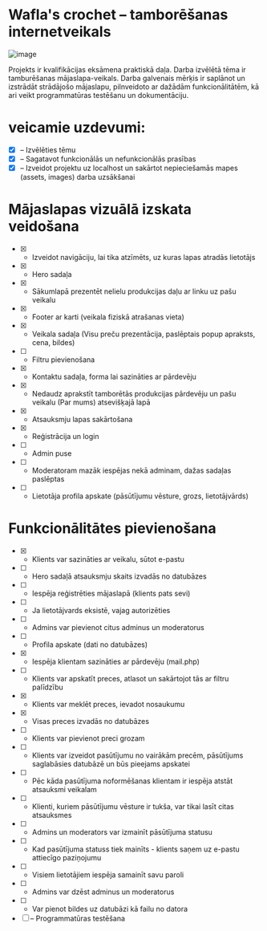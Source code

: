 # Wafla's crochet – tamborēšanas internetveikals

![image](https://github.com/user-attachments/assets/f6c36a77-bee3-4d7c-89bd-9fc702c5c2da)

Projekts ir kvalifikācijas eksāmena praktiskā daļa. Darba izvēlētā tēma ir tamburēšanas mājaslapa-veikals. Darba galvenais mērķis ir saplānot un izstrādāt strādājošo mājaslapu, pilnveidoto ar dažādām funkcionālitātēm, kā ari veikt programmatūras testēšanu un dokumentāciju.

# veicamie uzdevumi:

- [x] – Izvēlēties tēmu
- [x] – Sagatavot funkcionālās un nefunkcionālās prasības
- [x] – Izveidot projektu uz localhost un sakārtot nepieciešamās mapes (assets, images) darba uzsākšanai

# Mājaslapas vizuālā izskata veidošana

- [x] - Izveidot navigāciju, lai tika atzīmēts, uz kuras lapas atradās lietotājs
- [x] - Hero sadaļa
- [x] - Sākumlapā prezentēt nelielu produkcijas daļu ar linku uz pašu veikalu
- [x] - Footer ar karti (veikala fiziskā atrašanas vieta)
- [x] - Veikala sadaļa (Visu preču prezentācija, paslēptais popup apraksts, cena, bildes)
- [ ] - Filtru pievienošana
- [x] - Kontaktu sadaļa, forma lai sazināties ar pārdevēju
- [x] - Nedaudz aprakstīt tamborētās produkcijas pārdevēju un pašu veikalu (Par mums) atsevišķajā lapā
- [x] - Atsauksmju lapas sakārtošana
- [x] - Reģistrācija un login
- [ ] - Admin puse
- [ ] - Moderatoram mazāk iespējas nekā adminam, dažas sadaļas paslēptas
- [ ] - Lietotāja profila apskate (pāsūtījumu vēsture, grozs, lietotājvārds)

# Funkcionālitātes pievienošana

- [x] - Klients var sazināties ar veikalu, sūtot e-pastu
- [ ] - Hero sadaļā atsauksmju skaits izvadās no datubāzes
- [ ] - Iespēja reģistrēties mājaslapā (klients pats sevi)
- [ ] - Ja lietotājvards eksistē, vajag autorizēties
- [ ] - Admins var pievienot citus adminus un moderatorus
- [ ] - Profila apskate (dati no datubāzes)
- [x] - Iespēja klientam sazināties ar pārdevēju (mail.php)
- [ ] - Klients var apskatīt preces, atlasot un sakārtojot tās ar filtru palīdzību
- [x] - Klients var meklēt preces, ievadot nosaukumu
- [x] - Visas preces izvadās no datubāzes
- [ ] - Klients var pievienot preci grozam
- [ ] - Klients var izveidot pasūtījumu no vairākām precēm, pāsūtījums saglabāsies datubāzē un būs pieejams apskatei
- [ ] - Pēc kāda pasūtījuma noformēšanas klientam ir iespēja atstāt atsauksmi veikalam
- [ ] - Klienti, kuriem pāsūtījumu vēsture ir tukša, var tikai lasīt citas atsauksmes
- [ ] - Admins un moderators var izmainīt pāsūtījuma statusu
- [ ] - Kad pasūtījuma statuss tiek mainīts - klients saņem uz e-pastu attiecīgo paziņojumu
- [ ] - Visiem lietotājiem iespēja samainīt savu paroli
- [ ] - Admins var dzēst adminus un moderatorus
- [ ] - Var pienot bildes uz datubāzi kā failu no datora
- [ ] – Programmatūras testēšana
